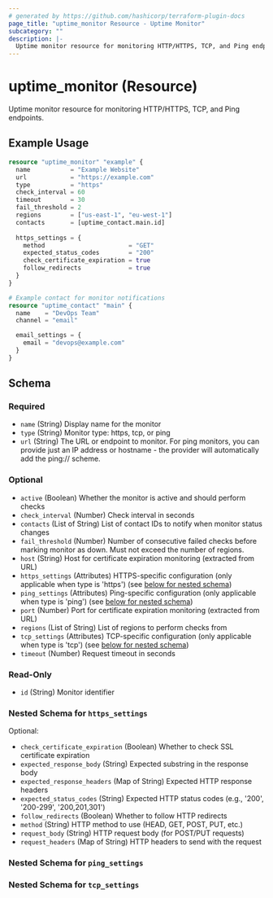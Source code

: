 ```yaml
---
# generated by https://github.com/hashicorp/terraform-plugin-docs
page_title: "uptime_monitor Resource - Uptime Monitor"
subcategory: ""
description: |-
  Uptime monitor resource for monitoring HTTP/HTTPS, TCP, and Ping endpoints.
---
```


# uptime_monitor (Resource)

Uptime monitor resource for monitoring HTTP/HTTPS, TCP, and Ping endpoints.

## Example Usage

```terraform
resource "uptime_monitor" "example" {
  name           = "Example Website"
  url            = "https://example.com"
  type           = "https"
  check_interval = 60
  timeout        = 30
  fail_threshold = 2
  regions        = ["us-east-1", "eu-west-1"]
  contacts       = [uptime_contact.main.id]
  
  https_settings = {
    method                       = "GET"
    expected_status_codes        = "200"
    check_certificate_expiration = true
    follow_redirects             = true
  }
}

# Example contact for monitor notifications
resource "uptime_contact" "main" {
  name    = "DevOps Team"
  channel = "email"

  email_settings = {
    email = "devops@example.com"
  }
}
```

<!-- schema generated by tfplugindocs -->
## Schema

### Required

- `name` (String) Display name for the monitor
- `type` (String) Monitor type: https, tcp, or ping
- `url` (String) The URL or endpoint to monitor. For ping monitors, you can provide just an IP address or hostname - the provider will automatically add the ping:// scheme.

### Optional

- `active` (Boolean) Whether the monitor is active and should perform checks
- `check_interval` (Number) Check interval in seconds
- `contacts` (List of String) List of contact IDs to notify when monitor status changes
- `fail_threshold` (Number) Number of consecutive failed checks before marking monitor as down. Must not exceed the number of regions.
- `host` (String) Host for certificate expiration monitoring (extracted from URL)
- `https_settings` (Attributes) HTTPS-specific configuration (only applicable when type is 'https') (see [below for nested schema](#nestedatt--https_settings))
- `ping_settings` (Attributes) Ping-specific configuration (only applicable when type is 'ping') (see [below for nested schema](#nestedatt--ping_settings))
- `port` (Number) Port for certificate expiration monitoring (extracted from URL)
- `regions` (List of String) List of regions to perform checks from
- `tcp_settings` (Attributes) TCP-specific configuration (only applicable when type is 'tcp') (see [below for nested schema](#nestedatt--tcp_settings))
- `timeout` (Number) Request timeout in seconds

### Read-Only

- `id` (String) Monitor identifier

<a id="nestedatt--https_settings"></a>
### Nested Schema for `https_settings`

Optional:

- `check_certificate_expiration` (Boolean) Whether to check SSL certificate expiration
- `expected_response_body` (String) Expected substring in the response body
- `expected_response_headers` (Map of String) Expected HTTP response headers
- `expected_status_codes` (String) Expected HTTP status codes (e.g., '200', '200-299', '200,201,301')
- `follow_redirects` (Boolean) Whether to follow HTTP redirects
- `method` (String) HTTP method to use (HEAD, GET, POST, PUT, etc.)
- `request_body` (String) HTTP request body (for POST/PUT requests)
- `request_headers` (Map of String) HTTP headers to send with the request


<a id="nestedatt--ping_settings"></a>
### Nested Schema for `ping_settings`


<a id="nestedatt--tcp_settings"></a>
### Nested Schema for `tcp_settings`
